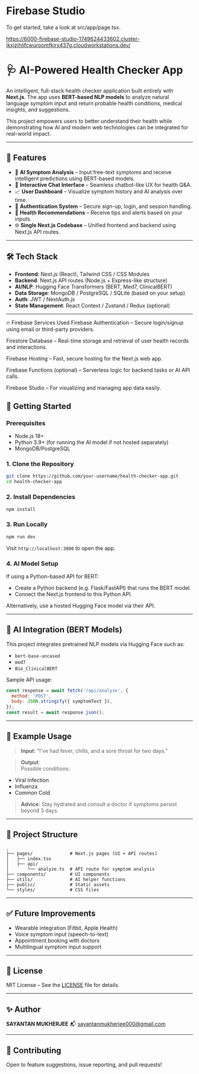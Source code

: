 # Firebase Studio

To get started, take a look at src/app/page.tsx.

https://6000-firebase-studio-1749624433602.cluster-ikxjzjhlifcwuroomfkjrx437g.cloudworkstations.dev/

# 🩺 AI-Powered Health Checker App

An intelligent, full-stack health checker application built entirely with **Next.js**. The app uses **BERT-based NLP models** to analyze natural language symptom input and return probable health conditions, medical insights, and suggestions.

This project empowers users to better understand their health while demonstrating how AI and modern web technologies can be integrated for real-world impact.

---

## 🚀 Features

- 🧠 **AI Symptom Analysis** – Input free-text symptoms and receive intelligent predictions using BERT-based models.
- 💬 **Interactive Chat Interface** – Seamless chatbot-like UX for health Q&A.
- 📈 **User Dashboard** – Visualize symptom history and AI analysis over time.
- 👤 **Authentication System** – Secure sign-up, login, and session handling.
- 🧾 **Health Recommendations** – Receive tips and alerts based on your inputs.
- 🌐 **Single Next.js Codebase** – Unified frontend and backend using Next.js API routes.

---

## 🛠️ Tech Stack

- **Frontend**: Next.js (React), Tailwind CSS / CSS Modules
- **Backend**: Next.js API routes (Node.js + Express-like structure)
- **AI/NLP**: Hugging Face Transformers (BERT, Med7, ClinicalBERT)
- **Data Storage**: MongoDB / PostgreSQL / SQLite (based on your setup)
- **Auth**: JWT / NextAuth.js
- **State Management**: React Context / Zustand / Redux (optional)

---

🔥 Firebase Services Used
Firebase Authentication – Secure login/signup using email or third-party providers.

Firestore Database – Real-time storage and retrieval of user health records and interactions.

Firebase Hosting – Fast, secure hosting for the Next.js web app.

Firebase Functions (optional) – Serverless logic for backend tasks or AI API calls.

Firebase Studio – For visualizing and managing app data easily.

## 🧪 Getting Started

### Prerequisites

- Node.js 18+
- Python 3.9+ (for running the AI model if not hosted separately)
- MongoDB/PostgreSQL

### 1. Clone the Repository

```bash
git clone https://github.com/your-username/health-checker-app.git
cd health-checker-app
```

### 2. Install Dependencies

```bash
npm install
```

### 3. Run Locally

```bash
npm run dev
```

Visit `http://localhost:3000` to open the app.

### 4. AI Model Setup

If using a Python-based API for BERT:

- Create a Python backend (e.g. Flask/FastAPI) that runs the BERT model.
- Connect the Next.js frontend to this Python API.

Alternatively, use a hosted Hugging Face model via their API.

---

## 🤖 AI Integration (BERT Models)

This project integrates pretrained NLP models via Hugging Face such as:

- `bert-base-uncased`
- `med7`
- `Bio_ClinicalBERT`

Sample API usage:

```js
const response = await fetch('/api/analyze', {
  method: 'POST',
  body: JSON.stringify({ symptomText }),
});
const result = await response.json();
```

---

## 🧠 Example Usage

> **Input**: "I've had fever, chills, and a sore throat for two days."

> **Output**:  
Possible conditions:  
- Viral Infection  
- Influenza  
- Common Cold  

> **Advice**: Stay hydrated and consult a doctor if symptoms persist beyond 3 days.

---

## 📂 Project Structure

```
.
├── pages/              # Next.js pages (UI + API routes)
│   ├── index.tsx
│   ├── api/
│       └── analyze.ts  # API route for symptom analysis
├── components/         # UI components
├── utils/              # AI helper functions
├── public/             # Static assets
└── styles/             # CSS files
```

---

## ✅ Future Improvements

- Wearable integration (Fitbit, Apple Health)
- Voice symptom input (speech-to-text)
- Appointment booking with doctors
- Multilingual symptom input support

---

## 📃 License

MIT License – See the [LICENSE](LICENSE) file for details.

---

## ✨ Author

**SAYANTAN MUKHERJEE** 
📬 sayantanmukherjee000@gmail.com

---

## 🤝 Contributing

Open to feature suggestions, issue reporting, and pull requests!

